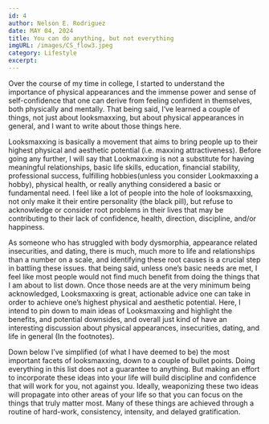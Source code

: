 ```yaml
--- 
id: 4
author: Nelson E. Rodriguez
date: MAY 04, 2024
title: You can do anything, but not everything
imgURL: /images/CS_flow3.jpeg
category: Lifestyle
excerpt:
---
```


Over the course of my time in college, I started to understand the importance of physical appearances and the immense power and sense of self-confidence that one can derive from feeling confident in themselves, both physically and mentally. That being said, I’ve learned a couple of things, not just about looksmaxxing, but about physical appearances in general, and I want to write about those things here.

Looksmaxxing is basically a movement that aims to bring people up to their highest physical and aesthetic potential (i.e. maxxing attractiveness). Before going any further, I will say that Lookmaxxing is not a substitute for having meaningful relationships, basic life skills, education, financial stability, professional success, fulfilling hobbies(unless you consider Lookmaxxing a hobby), physical health, or really anything considered a basic or fundamental need. I feel like a lot of people into the hole of looksmaxxing, not only make it their entire personality (the black pill), but refuse to acknowledge or consider root problems in their lives that may be contributing to their lack of confidence, health, direction, discipline, and/or happiness. 

As someone who has struggled with body dysmorphia, appearance related insecurities, and dating, there is much, much more to life and relationships than a number on a scale, and identifying these root causes is a crucial step in battling these issues. that being said, unless one’s basic needs are met, I feel like most people would not find much benefit from doing the things that I am about to list down. Once those needs are at the very minimum being acknowledged, Looksmaxxing is great, actionable advice one can take in order to achieve one’s highest physical and aesthetic potential. Here, I intend to pin down to main ideas of Looksmaxxing and highlight the benefits, and potential downsides, and overall just kind of have an interesting discussion about physical appearances, insecurities, dating, and life in general (In the footnotes).

Down below I’ve simplified (of what I have deemed to be) the most important facets of looksmaxxing, down to a couple of bullet points. Doing everything in this list does not a guarantee to anything. But making an effort to incorporate these ideas into your life will build discipline and confidence that will work for you, not against you. Ideally, weaponizing these two ideas will propagate into other areas of your life so that you can focus on the things that truly matter most. Many of these things are achieved through a routine of hard-work, consistency, intensity, and delayed gratification. 
